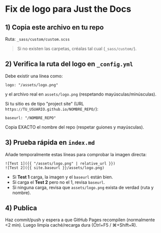 # Fix de logo para Just the Docs

## 1) Copia este archivo en tu repo
Ruta: `_sass/custom/custom.scss`

> Si no existen las carpetas, créalas tal cual (`_sass/custom/`).

## 2) Verifica la ruta del logo en `_config.yml`
Debe existir una línea como:
```
logo: "/assets/logo.png"
```
y el archivo real en `assets/logo.png` (respetando mayúsculas/minúsculas).

Si tu sitio es de tipo "project site" (URL `https://TU_USUARIO.github.io/NOMBRE_REPO/`):
```
baseurl: "/NOMBRE_REPO"
```
Copia EXACTO el nombre del repo (respetar guiones y mayúsculas).

## 3) Prueba rápida en `index.md`
Añade temporalmente estas líneas para comprobar la imagen directa:
```
![Test 1]({{ "/assets/logo.png" | relative_url }})
![Test 2]({{ site.baseurl }}/assets/logo.png)
```
- Si **Test 1** carga, la imagen y el `baseurl` están bien.
- Si carga el **Test 2** pero no el 1, revisa `baseurl`.
- Si ninguna carga, revisa que `assets/logo.png` exista de verdad (ruta y nombre).

## 4) Publica
Haz commit/push y espera a que GitHub Pages recompilen (normalmente <2 min).
Luego limpia caché/recarga dura (Ctrl+F5 / ⌘+Shift+R).
